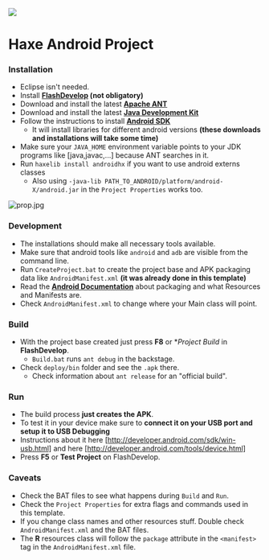 ![](http://i.imgur.com/hvGvNK4.png)
# Haxe Android Project

### Installation


* Eclipse isn't needed.
* Install **[FlashDevelop](http://www.flashdevelop.org/community/viewforum.php?f=11) (not obligatory)** 
* Download and install the latest **[Apache ANT](http://ant.apache.org/bindownload.cgi)**
* Download and install the latest **[Java Development Kit](http://www.oracle.com/technetwork/java/javase/downloads/index.html)**
* Follow the instructions to install **[Android SDK](https://developer.android.com/sdk/installing/index.html)**
    * It will install libraries for different android versions **(these downloads and installations will take some time)**
* Make sure your `JAVA_HOME` environment variable points to your JDK programs like [java,javac,...] because ANT searches in it.
* Run `haxelib install androidhx` if you want to use android externs classes
    * Also using `-java-lib PATH_TO_ANDROID/platform/android-X/android.jar` in the `Project Properties` works too.

![prop.jpg](https://bitbucket.org/repo/Eekr6L/images/140961547-prop.jpg) 

### Development

* The installations should make all necessary tools available.
* Make sure that android tools like `android` and `adb` are visible from the command line.
* Run `CreateProject.bat` to create the project base and APK packaging data like `AndroidManifest.xml` **(it was already done in this template)**
* Read the **[Android Documentation](http://developer.android.com/tools/projects/index.html)** about packaging and what Resources and Manifests are.
* Check `AndroidManifest.xml` to change where your Main class will point.
 
### Build
 
* With the project base created just press **F8** or **Project Build* in **FlashDevelop**.
    * `Build.bat` runs `ant debug` in the backstage.
* Check `deploy/bin` folder and see the `.apk` there.
    * Check information about `ant release` for an "official build".
 
### Run 
 
* The build process **just creates the APK**.
* To test it in your device make sure to **connect it on your USB port and setup it to USB Debugging**
* Instructions about it here [http://developer.android.com/sdk/win-usb.html] and here [http://developer.android.com/tools/device.html]
* Press **F5** or **Test Project** on FlashDevelop.
 
### Caveats

* Check the BAT files to see what happens during `Build` and `Run`.
* Check the `Project Properties` for extra flags and commands used in this template.
* If you change class names and other resources stuff. Double check `AndroidManifest.xml` and the BAT files.
* The **R** resources class will follow the `package` attribute in the `<manifest>` tag in the `AndroidManifest.xml` file.
